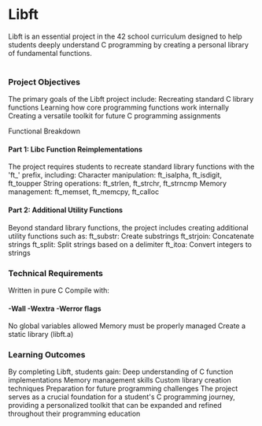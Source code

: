 # Libft
Libft is an essential project in the 42 school curriculum designed to help students deeply understand C programming by creating a personal library of fundamental functions.<br><br>

### Project Objectives<br>
The primary goals of the Libft project include:
Recreating standard C library functions
Learning how core programming functions work internally
Creating a versatile toolkit for future C programming assignments<br>

Functional Breakdown<br>
#### Part 1: Libc Function Reimplementations
The project requires students to recreate standard library functions with the 'ft_' prefix, including:
Character manipulation: ft_isalpha, ft_isdigit, ft_toupper
String operations: ft_strlen, ft_strchr, ft_strncmp
Memory management: ft_memset, ft_memcpy, ft_calloc<br>

#### Part 2: Additional Utility Functions<br>
Beyond standard library functions, the project includes creating additional utility functions such as:
ft_substr: Create substrings
ft_strjoin: Concatenate strings
ft_split: Split strings based on a delimiter
ft_itoa: Convert integers to strings<br>

### Technical Requirements<br>
Written in pure C
Compile with:<br>
#### -Wall -Wextra -Werror flags<br>
No global variables allowed
Memory must be properly managed
Create a static library (libft.a)<br>

### Learning Outcomes<br>
By completing Libft, students gain:
Deep understanding of C function implementations
Memory management skills
Custom library creation techniques
Preparation for future programming challenges
The project serves as a crucial foundation for a student's C programming journey, providing a personalized toolkit that can be expanded and refined throughout their programming education
